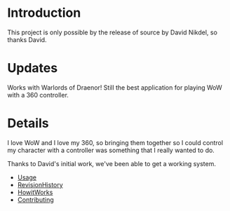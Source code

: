 # Introduction #

This project is only possible by the release of source by David Nikdel, so thanks David.

# Updates #

Works with Warlords of Draenor!  Still the best application for playing WoW with a 360 controller.

# Details #

I love WoW and I love my 360, so bringing them together so I could control my character with a controller was something that I really wanted to do.

Thanks to David's initial work, we've been able to get a working system.

  * [Usage](Usage.md)
  * [RevisionHistory](RevisionHistory.md)
  * [HowitWorks](HowitWorks.md)
  * [Contributing](Contributing.md)